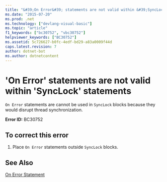 ```yaml
---
title: "&#39;On Error&#39; statements are not valid within &#39;SyncLock&#39; statements"
ms.date: "2015-07-20"
ms.prod: .net
ms.technology: ["devlang-visual-basic"]
ms.topic: "article"
f1_keywords: ["bc30752", "vbc30752"]
helpviewer_keywords: ["BC30752"]
ms.assetid: 5c726627-b0fc-4edf-bd29-a83a0009f44d
caps.latest.revision: 7
author: dotnet-bot
ms.author: dotnetcontent
---
```

# &#39;On Error&#39; statements are not valid within &#39;SyncLock&#39; statements
`On Error` statements are cannot be used in `SyncLock` blocks because they would disrupt thread synchronization.  
  
 **Error ID:** BC30752  
  
## To correct this error  
  
1.  Place `On Error` statements outside `SyncLock` blocks.  
  
## See Also  
 [On Error Statement](../../visual-basic/language-reference/statements/on-error-statement.md)
